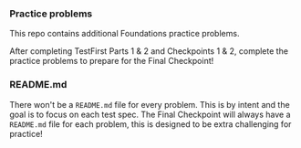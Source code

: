 ### Practice problems

This repo contains additional Foundations practice problems.

After completing TestFirst Parts 1 & 2 and Checkpoints 1 & 2, complete the practice problems to prepare for the Final Checkpoint!

### README.md

There won't be a `README.md` file for every problem. This is by intent and the goal is to focus on each test spec. The Final Checkpoint will always have a `README.md` file for each problem, this is designed to be extra challenging for practice!
